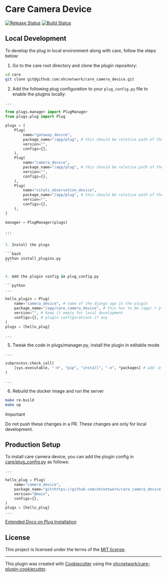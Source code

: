# Care Camera Device

[![Release Status](https://img.shields.io/pypi/v/care_hello.svg)](https://pypi.python.org/pypi/care_hello)
[![Build Status](https://github.com/ohcnetwork/care_hello/actions/workflows/build.yaml/badge.svg)](https://github.com/ohcnetwork/care_hello/actions/workflows/build.yaml)

## Local Development

To develop the plug in local environment along with care, follow the steps below:

1. Go to the care root directory and clone the plugin repository:

```bash
cd care
git clone git@github.com:ohcnetwork/care_camera_device.git
```

2. Add the following plug configuration to your `plug_config.py` file to enable the plugins locally:

````python
...

from plugs.manager import PlugManager
from plugs.plug import Plug

plugs = [
    Plug(
        name="gateway_device",
        package_name="/app/plug", # this should be relative path of the plug
        version="",
        configs={},
    ),
    Plug(
        name="camera_device",
        package_name="/app/plug", # this should be relative path of the plug
        version="",
        configs={},
    ),
    Plug(
        name="vitals_observation_device",
        package_name="/app/plug", # this should be relative path of the plug
        version="",
        configs={},
    ),
]

manager = PlugManager(plugs)

...
```

3. Install the plugs

```bash
python install_plugins.py
```


4. Add the plugin config in plug_config.py

```python
...

hello_plugin = Plug(
    name="camera_device", # name of the django app in the plugin
    package_name="/app/care_camera_device", # this has to be /app/ + plugin folder name
    version="", # keep it empty for local development
    configs={}, # plugin configurations if any
)
plugs = [hello_plug]

...
````

5. Tweak the code in plugs/manager.py, install the plugin in editable mode

```python
...

subprocess.check_call(
    [sys.executable, "-m", "pip", "install", "-e", *packages] # add -e flag to install in editable mode
)

...
```

6. Rebuild the docker image and run the server

```bash
make re-build
make up
```

> [!IMPORTANT]
> Do not push these changes in a PR. These changes are only for local development.

## Production Setup

To install care camera device, you can add the plugin config in [care/plug_config.py](https://github.com/ohcnetwork/care/blob/develop/plug_config.py) as follows:

```python
...

hello_plug = Plug(
    name="camera_device",
    package_name="git+https://github.com/ohcnetwork/care_camera_device.git",
    version="@main",
    configs={},
)
plugs = [hello_plug]
...
```

[Extended Docs on Plug Installation](https://care-be-docs.ohc.network/pluggable-apps/configuration.html)

## License

This project is licensed under the terms of the [MIT license](LICENSE).

---

This plugin was created with [Cookiecutter](https://github.com/audreyr/cookiecutter) using the [ohcnetwork/care-plugin-cookiecutter](https://github.com/ohcnetwork/care-plugin-cookiecutter).
